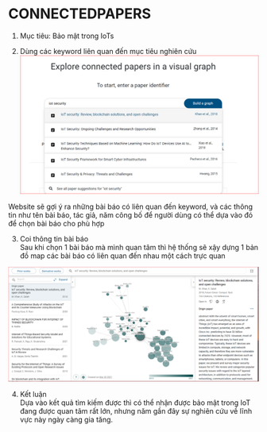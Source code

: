 # CONNECTEDPAPERS

1. Mục tiêu: Bảo mật trong IoTs

2. Dùng các keyword liên quan đến mục tiêu nghiên cứu  <br/>
![alt text](https://github.com/hoanglnit/CS2205.CH1501/blob/main/imgs/img_q17_search.PNG?raw=true)

Website sẽ gợi ý ra những bài báo có liên quan đến keyword, và các thông tin như tên bài báo, tác giả, năm công bố để người dùng có thể dựa vào đó để chọn bài báo cho phù hợp

3. Coi thông tin bài báo <br/>
Sau khi chọn 1 bài báo mà mình quan tâm thì hệ thống sẽ xậy dựng 1 bản đồ map các bài báo có liên quan đến nhau một cách trực quan  

![Alt text](imgs/img_q17_graph.PNG?raw=true "Graph")

4. Kết luận <br/>
Dựa vào kết quả tìm kiếm được thì có thể nhận được bảo mật trong IoT đang được quan tâm rất lớn, nhưng năm gần đây sự nghiên cứu về lĩnh vực này ngày càng gia tăng.



